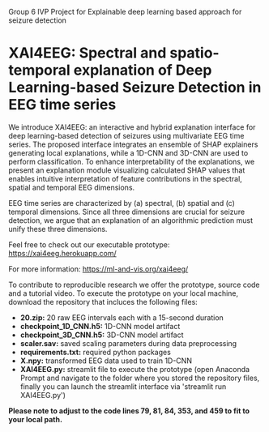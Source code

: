 Group 6 IVP Project for Explainable deep learning based approach for seizure detection

# XAI4EEG: Spectral and spatio-temporal explanation of Deep Learning-based Seizure Detection in EEG time series

We introduce XAI4EEG: an interactive and hybrid explanation interface for deep learning-based detection of seizures using multivariate EEG time series. The proposed interface integrates an ensemble of SHAP explainers generating local explanations, while a 1D-CNN and 3D-CNN are used to perform classification. To enhance interpretability of the explanations, we present an explanation module visualizing calculated SHAP values that enables intuitive interpretation of feature contributions in the spectral, spatial and temporal EEG dimensions.

EEG time series are characterized by (a) spectral, (b) spatial and (c) temporal dimensions. Since all three dimensions are crucial for seizure detection, we argue that an explanation of an algorithmic prediction must unify these three dimensions.

Feel free to check out our executable prototype: https://xai4eeg.herokuapp.com/

For more information: https://ml-and-vis.org/xai4eeg/

To contribute to reproducible research we offer the prototype, source code and a tutorial video.
To execute the prototype on your local machine, download the repository that incluces the following files:

* **20.zip:** 20 raw EEG intervals each with a 15-second duration
* **checkpoint_1D_CNN.h5:** 1D-CNN model artifact 
* **checkpoint_3D_CNN.h5:** 3D-CNN model artifact 
* **scaler.sav:** saved scaling parameters during data preprocessing
* **requirements.txt:** required python packages
* **X.npy:** transformed EEG data used to train 1D-CNN
* **XAI4EEG.py:** streamlit file to execute the prototype (open Anaconda Prompt and navigate to the folder where you stored the repository files, finally you can launch the streamlit interface via 'streamlit run XAI4EEG.py')

**Please note to adjust to the code lines 79, 81, 84, 353, and 459 to fit to your local path.**
